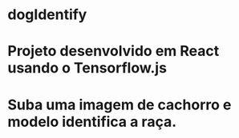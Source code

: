# dogIdentify
# Projeto desenvolvido em React usando o Tensorflow.js

# Suba uma imagem de cachorro e modelo identifica a raça.